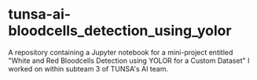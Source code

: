 # tunsa-ai-bloodcells_detection_using_yolor
A repository containing a Jupyter notebook for a mini-project entitled "White and Red Bloodcells Detection using YOLOR for a Custom Dataset" I worked on within subteam 3 of TUNSA's AI team.
